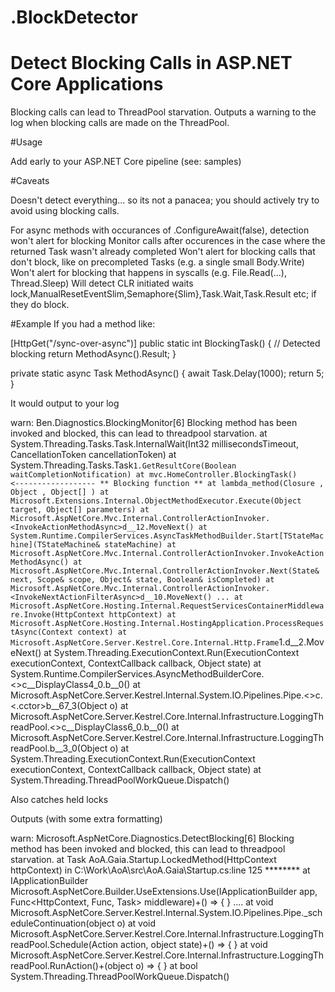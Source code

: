 # .BlockDetector

# Detect Blocking Calls in ASP.NET Core Applications

Blocking calls can lead to ThreadPool starvation. Outputs a warning to the log when blocking calls are made on the ThreadPool.

#Usage

Add early to your ASP.NET Core pipeline (see: samples)

#Caveats

Doesn't detect everything... so its not a panacea; you should actively try to avoid using blocking calls.

For async methods with occurances of .ConfigureAwait(false), detection won't alert for blocking Monitor calls after occurences in the case where the returned Task wasn't already completed
Won't alert for blocking calls that don't block, like on precompleted Tasks (e.g. a single small Body.Write)
Won't alert for blocking that happens in syscalls (e.g. File.Read(...), Thread.Sleep)
Will detect CLR initiated waits lock,ManualResetEventSlim,Semaphore{Slim},Task.Wait,Task.Result etc; if they do block.

#Example
If you had a method like:

[HttpGet("/sync-over-async")]
public static int BlockingTask()
{
    // Detected blocking
    return MethodAsync().Result;
}

private static async Task<int> MethodAsync()
{
    await Task.Delay(1000);
    return 5;
}


It would output to your log


warn: Ben.Diagnostics.BlockingMonitor[6]
  Blocking method has been invoked and blocked, this can lead to threadpool starvation.
    at System.Threading.Tasks.Task.InternalWait(Int32 millisecondsTimeout, CancellationToken cancellationToken)
    at System.Threading.Tasks.Task`1.GetResultCore(Boolean waitCompletionNotification)
    at mvc.HomeController.BlockingTask()                <------------------ ** Blocking function **
    at lambda_method(Closure , Object , Object[] )
    at Microsoft.Extensions.Internal.ObjectMethodExecutor.Execute(Object target, Object[] parameters)
    at Microsoft.AspNetCore.Mvc.Internal.ControllerActionInvoker.<InvokeActionMethodAsync>d__12.MoveNext()
    at System.Runtime.CompilerServices.AsyncTaskMethodBuilder.Start[TStateMachine](TStateMachine& stateMachine)
    at Microsoft.AspNetCore.Mvc.Internal.ControllerActionInvoker.InvokeActionMethodAsync()
    at Microsoft.AspNetCore.Mvc.Internal.ControllerActionInvoker.Next(State& next, Scope& scope, Object& state, Boolean& isCompleted)
    at Microsoft.AspNetCore.Mvc.Internal.ControllerActionInvoker.<InvokeNextActionFilterAsync>d__10.MoveNext()
    ...
    at Microsoft.AspNetCore.Hosting.Internal.RequestServicesContainerMiddleware.Invoke(HttpContext httpContext)
    at Microsoft.AspNetCore.Hosting.Internal.HostingApplication.ProcessRequestAsync(Context context)
    at Microsoft.AspNetCore.Server.Kestrel.Core.Internal.Http.Frame`1.<ProcessRequestsAsync>d__2.MoveNext()
    at System.Threading.ExecutionContext.Run(ExecutionContext executionContext, ContextCallback callback, Object state)
    at System.Runtime.CompilerServices.AsyncMethodBuilderCore.<>c__DisplayClass4_0.<OutputAsyncCausalityEvents>b__0()
    at Microsoft.AspNetCore.Server.Kestrel.Internal.System.IO.Pipelines.Pipe.<>c.<.cctor>b__67_3(Object o)
    at Microsoft.AspNetCore.Server.Kestrel.Core.Internal.Infrastructure.LoggingThreadPool.<>c__DisplayClass6_0.<Schedule>b__0()
    at Microsoft.AspNetCore.Server.Kestrel.Core.Internal.Infrastructure.LoggingThreadPool.<RunAction>b__3_0(Object o)
    at System.Threading.ExecutionContext.Run(ExecutionContext executionContext, ContextCallback callback, Object state)
    at System.Threading.ThreadPoolWorkQueue.Dispatch()


Also catches held locks

Outputs (with some extra formatting)

warn: Microsoft.AspNetCore.Diagnostics.DetectBlocking[6]
 Blocking method has been invoked and blocked, this can lead to threadpool starvation.
     at Task AoA.Gaia.Startup.LockedMethod(HttpContext httpContext)
       in C:\Work\AoA\src\AoA.Gaia\Startup.cs:line 125 ********
     at IApplicationBuilder Microsoft.AspNetCore.Builder.UseExtensions.Use(IApplicationBuilder app, Func<HttpContext, Func<Task>, Task> middleware)+() => { }
....
     at void Microsoft.AspNetCore.Server.Kestrel.Internal.System.IO.Pipelines.Pipe._scheduleContinuation(object o)
     at void Microsoft.AspNetCore.Server.Kestrel.Core.Internal.Infrastructure.LoggingThreadPool.Schedule(Action<object> action, object state)+() => { }
     at void Microsoft.AspNetCore.Server.Kestrel.Core.Internal.Infrastructure.LoggingThreadPool.RunAction()+(object o) => { }
     at bool System.Threading.ThreadPoolWorkQueue.Dispatch()
